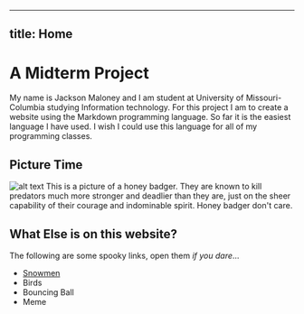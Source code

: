 
---
title: Home
---
A Midterm Project
=================
My name is Jackson Maloney and I am student at University of Missouri-Columbia
studying Information technology.
For this project I am to create a website using the Markdown programming language.
So far it is the easiest language I have used. I wish I could use this language
for all of my programming classes.

Picture Time
------------
![alt text](https://external-content.duckduckgo.com/iu/?u=https%3A%2F%2Fi2.wp.com%2Fdestinationuganda.com%2Fwp-content%2Fuploads%2F2020%2F06%2FHoney-Badger-Uganda.jpg%3Fresize%3D1600%252C1067%26ssl%3D1&f=1&nofb=1)
This is a picture of a honey badger. They are known to kill predators much more
stronger and deadlier than they are, just on the sheer capability of their courage
and indominable spirit. Honey badger don't care.

What Else is on this website?
-----------------------------
The following are some spooky links, open them *if you dare*...
- [Snowmen](Snowmen.md)
- Birds
- Bouncing Ball
- Meme
